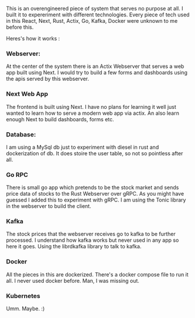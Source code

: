 This is an overengineered piece of system that serves no purpose at all.
I built it to expereriment with different technologies. 
Every piece of tech used in this React, Next, Rust, Actix, Go, Kafka, Docker were unknown to me before this. 

Heres's how it works :

### Webserver:
At the center of the system there is an Actix Webserver that serves a web app built using Next. 
I would try to build a few forms and dashboards using the apis served by this webserver. 

### Next Web App
The frontend is built using Next. I have no plans for learning it well just wanted to learn how to serve a modern web app via actix. An also learn enough Next to build dashboards, forms etc. 

### Database:
I am using a MySql db just to experiment with diesel in rust and dockerization of db. 
It does stoire the user table, so not so pointless after all.

### Go RPC
There is small go app which pretends to be the stock market and sends price data of stocks to the Rust Webserver over gRPC. As you might have guessed I added this to experiment with gRPC. I am using the Tonic library in the webserver to build the client. 

### Kafka 
The stock prices that the webserver receives go to kafka to be further processed. I understand how kafka works but never used in any app so here it goes. Using the librdkafka library to talk to kafka. 

### Docker
All the pieces in this are dockerized. There's a docker compose file to run it all. I never used docker before. Man, I was missing out. 

### Kubernetes
Umm. Maybe. :)